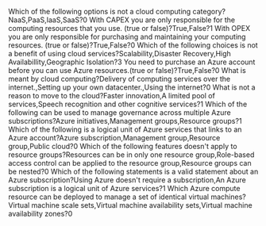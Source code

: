 Which of the following options is not a cloud computing category?NaaS,PaaS,IaaS,SaaS?0
With CAPEX you are only responsible for the computing resources that you use. (true or false)?True,False?1
With OPEX you are only responsible for purchasing and maintaining your computing resources. (true or false)?True,False?0
Which of the following choices is not a benefit of using cloud services?Scalability,Disaster Recovery,High Availabillity,Geographic Isolation?3
You need to purchase an Azure account before you can use Azure resources.(true or false)?True,False?0
What is meant by cloud computing?Delivery of computing services over the internet.,Setting up your own datacenter.,Using the internet?0
What is not a reason to move to the cloud?Faster innovation,A limited pool of services,Speech recognition and other cognitive services?1
Which of the following can be used to manage governance across multiple Azure subscriptions?Azure initiatives,Management groups,Resource groups?1
Which of the following is a logical unit of Azure services that links to an Azure account?Azure subscription,Management group,Resource group,Public cloud?0
Which of the following features doesn't apply to resource groups?Resources can be in only one resource group,Role-based access control can be applied to the resource group,Resource groups can be nested?0
Which of the following statements is a valid statement about an Azure subscription?Using Azure doesn't require a subscription,An Azure subscription is a logical unit of Azure services?1
Which Azure compute resource can be deployed to manage a set of identical virtual machines?Virtual machine scale sets,Virtual machine availability sets,Virtual machine availability zones?0
